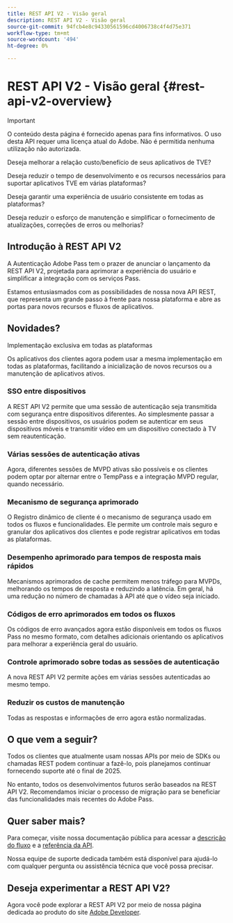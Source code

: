 ```yaml
---
title: REST API V2 - Visão geral
description: REST API V2 - Visão geral
source-git-commit: 94fcb4e8c94330561596cd4006738c4f4d75e371
workflow-type: tm+mt
source-wordcount: '494'
ht-degree: 0%

---
```


# REST API V2 - Visão geral {#rest-api-v2-overview}

>[!IMPORTANT]
>
> O conteúdo desta página é fornecido apenas para fins informativos. O uso desta API requer uma licença atual do Adobe. Não é permitida nenhuma utilização não autorizada.

Deseja melhorar a relação custo/benefício de seus aplicativos de TVE?

Deseja reduzir o tempo de desenvolvimento e os recursos necessários para suportar aplicativos TVE em várias plataformas?

Deseja garantir uma experiência de usuário consistente em todas as plataformas?

Deseja reduzir o esforço de manutenção e simplificar o fornecimento de atualizações, correções de erros ou melhorias?

## Introdução à REST API V2

A Autenticação Adobe Pass tem o prazer de anunciar o lançamento da REST API V2, projetada para aprimorar a experiência do usuário e simplificar a integração com os serviços Pass.

Estamos entusiasmados com as possibilidades de nossa nova API REST, que representa um grande passo à frente para nossa plataforma e abre as portas para novos recursos e fluxos de aplicativos.

## Novidades?

Implementação exclusiva em todas as plataformas

Os aplicativos dos clientes agora podem usar a mesma implementação em todas as plataformas, facilitando a inicialização de novos recursos ou a manutenção de aplicativos ativos.

### SSO entre dispositivos

A REST API V2 permite que uma sessão de autenticação seja transmitida com segurança entre dispositivos diferentes. Ao simplesmente passar a sessão entre dispositivos, os usuários podem se autenticar em seus dispositivos móveis e transmitir vídeo em um dispositivo conectado à TV sem reautenticação.

### Várias sessões de autenticação ativas

Agora, diferentes sessões de MVPD ativas são possíveis e os clientes podem optar por alternar entre o TempPass e a integração MVPD regular, quando necessário.

### Mecanismo de segurança aprimorado

O Registro dinâmico de cliente é o mecanismo de segurança usado em todos os fluxos e funcionalidades. Ele permite um controle mais seguro e granular dos aplicativos dos clientes e pode registrar aplicativos em todas as plataformas.

### Desempenho aprimorado para tempos de resposta mais rápidos

Mecanismos aprimorados de cache permitem menos tráfego para MVPDs, melhorando os tempos de resposta e reduzindo a latência. Em geral, há uma redução no número de chamadas à API até que o vídeo seja iniciado.

### Códigos de erro aprimorados em todos os fluxos

Os códigos de erro avançados agora estão disponíveis em todos os fluxos Pass no mesmo formato, com detalhes adicionais orientando os aplicativos para melhorar a experiência geral do usuário.

### Controle aprimorado sobre todas as sessões de autenticação

A nova REST API V2 permite ações em várias sessões autenticadas ao mesmo tempo.

### Reduzir os custos de manutenção

Todas as respostas e informações de erro agora estão normalizadas.

## O que vem a seguir?

Todos os clientes que atualmente usam nossas APIs por meio de SDKs ou chamadas REST podem continuar a fazê-lo, pois planejamos continuar fornecendo suporte até o final de 2025.

No entanto, todos os desenvolvimentos futuros serão baseados na REST API V2. Recomendamos iniciar o processo de migração para se beneficiar das funcionalidades mais recentes do Adobe Pass.

## Quer saber mais?

Para começar, visite nossa documentação pública para acessar a [descrição do fluxo](./flows/rest-api-v2-flows-overview.md) e a [referência da API](./apis/rest-api-v2-apis-overview.md).

Nossa equipe de suporte dedicada também está disponível para ajudá-lo com qualquer pergunta ou assistência técnica que você possa precisar.

## Deseja experimentar a REST API V2?

Agora você pode explorar a REST API V2 por meio de nossa página dedicada ao produto do site [Adobe Developer](https://developer.adobe.com/adobe-pass/).
